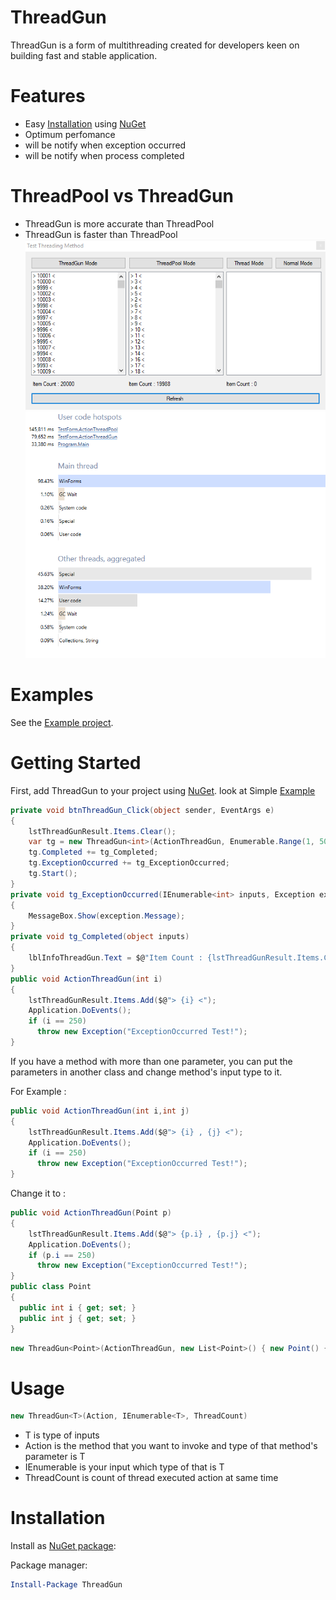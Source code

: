 # ThreadGun
ThreadGun is a form of multithreading created for developers keen on building fast and stable application.

# Features
- Easy [Installation](https://github.com/RexProg/ThreadGun#Installation) using [NuGet](http://nuget.org/packages/ThreadGun)
- Optimum perfomance
- will be notify when exception occurred
- will be notify when process completed

# ThreadPool vs ThreadGun
- ThreadGun is more accurate than ThreadPool
- ThreadGun is faster than ThreadPool
![Form](Form.png)
![dotTrace](dotTrace.png)

# Examples
See the [Example project](https://github.com/RexProg/ThreadGun/tree/master/TestThreadingMethod).

# Getting Started
First, add ThreadGun to your project using [NuGet](https://github.com/RexProg/ThreadGun#Installation).
look at Simple [Example](https://github.com/RexProg/ThreadGun/blob/master/TestThreadingMethod/TestForm.cs)
```csharp
private void btnThreadGun_Click(object sender, EventArgs e)
{
    lstThreadGunResult.Items.Clear();
    var tg = new ThreadGun<int>(ActionThreadGun, Enumerable.Range(1, 50000), 20);
    tg.Completed += tg_Completed;
    tg.ExceptionOccurred += tg_ExceptionOccurred;
    tg.Start();
}
private void tg_ExceptionOccurred(IEnumerable<int> inputs, Exception exception)
{
    MessageBox.Show(exception.Message);
}
private void tg_Completed(object inputs)
{
    lblInfoThreadGun.Text = $@"Item Count : {lstThreadGunResult.Items.Count}";
}
public void ActionThreadGun(int i)
{
    lstThreadGunResult.Items.Add($@"> {i} <");
    Application.DoEvents();
    if (i == 250)
      throw new Exception("ExceptionOccurred Test!");
}
```
If you have a method with more than one parameter, you can put the parameters in another class and change method's input type to it.

For Example :

```csharp
public void ActionThreadGun(int i,int j)
{
    lstThreadGunResult.Items.Add($@"> {i} , {j} <");
    Application.DoEvents();
    if (i == 250)
      throw new Exception("ExceptionOccurred Test!");
}
```
Change it to :
```csharp
public void ActionThreadGun(Point p)
{
    lstThreadGunResult.Items.Add($@"> {p.i} , {p.j} <");
    Application.DoEvents();
    if (p.i == 250)
      throw new Exception("ExceptionOccurred Test!");
}
public class Point
{
  public int i { get; set; }
  public int j { get; set; }
}
```
```csharp
new ThreadGun<Point>(ActionThreadGun, new List<Point>() { new Point() { i = 20, j = 40 } }, 20);
```

# Usage
```csharp
new ThreadGun<T>(Action, IEnumerable<T>, ThreadCount)
```
- T is type of inputs
- Action is the method that you want to invoke and type of that method's parameter is T
- IEnumerable<T> is your input which type of that is T
- ThreadCount is count of thread executed action at same time

# Installation

Install as [NuGet package](https://www.nuget.org/packages/ThreadGun):

Package manager:

```powershell
Install-Package ThreadGun
```
